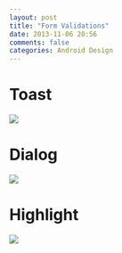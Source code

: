 ```yaml
---
layout: post
title: "Form Validations"
date: 2013-11-06 20:56
comments: false
categories: Android Design
---
```


# Toast
![](https://dl.dropboxusercontent.com/u/54255753/blog/201311/validation01.png)

# Dialog
![](https://dl.dropboxusercontent.com/u/54255753/blog/201311/validation02.png)

# Highlight
![](https://dl.dropboxusercontent.com/u/54255753/blog/201311/validation03.png)
